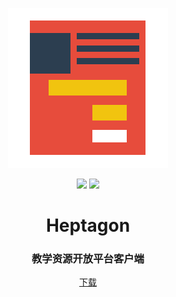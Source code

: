 <p align="center">
  <img width="256" src="https://raw.githubusercontent.com/creativeschool/heptagon/master/public/logo.png">
</p>
<p align="center">
  <img src="https://img.shields.io/appveyor/ci/creativeschool/heptagon.svg?logo=appveyor&logoColor=white&style=flat-square">
  <img src="https://img.shields.io/travis/com/creativeschool/heptagon.svg?logo=travis&style=flat-square">
</p>
<h1 align="center">Heptagon</h1>
<h3 align="center">教学资源开放平台客户端</h3>
<p align="center">
  <a href="https://github.com/creativeschool/heptagon/releases/latest">下载</a>
</p>
